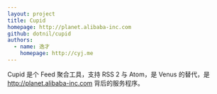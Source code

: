 ```yaml
---
layout: project
title: Cupid
homepage: http://planet.alibaba-inc.com
github: dotnil/cupid
authors:
  - name: 逸才
    homepage: http://cyj.me
---
```


Cupid 是个 Feed 聚合工具，支持 RSS 2 与 Atom，是 Venus 的替代，是
<http://planet.alibaba-inc.com> 背后的服务程序。

